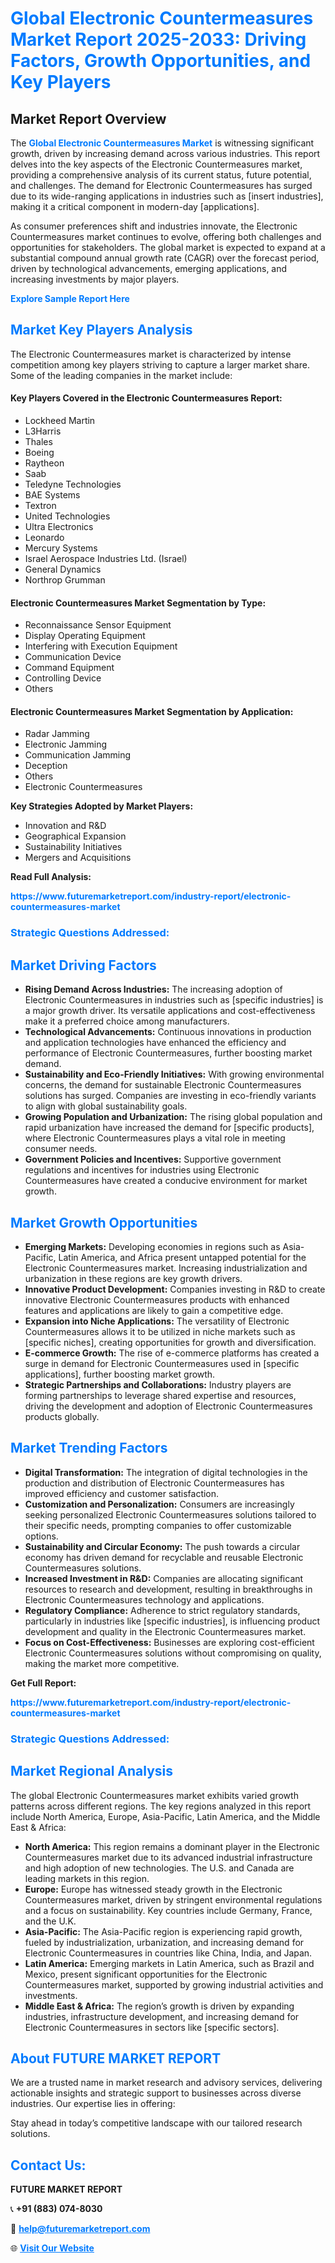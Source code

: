 <h1 style="color: #007BFF;">Global Electronic Countermeasures Market Report 2025-2033: Driving Factors, Growth Opportunities, and Key Players</h1>

<section id="overview">
<h2>Market Report Overview</h2>
<p>The <a href="https://www.futuremarketreport.com/industry-report/electronic-countermeasures-market" style="color: #007BFF; text-decoration: none;"><strong>Global Electronic Countermeasures Market</strong></a> is witnessing significant growth, driven by increasing demand across various industries. This report delves into the key aspects of the Electronic Countermeasures market, providing a comprehensive analysis of its current status, future potential, and challenges. The demand for Electronic Countermeasures has surged due to its wide-ranging applications in industries such as [insert industries], making it a critical component in modern-day [applications].</p>
<p>As consumer preferences shift and industries innovate, the Electronic Countermeasures market continues to evolve, offering both challenges and opportunities for stakeholders. The global market is expected to expand at a substantial compound annual growth rate (CAGR) over the forecast period, driven by technological advancements, emerging applications, and increasing investments by major players.</p>
</section>

<section id="overview">
<p><a href="https://www.futuremarketreport.com/request-sample/reportId=116476" style="color: #007BFF; text-decoration: none;"><strong>Explore Sample Report Here</strong></a></p>
</section>

<section id="key-players">
<h2 style="color: #007BFF;">Market Key Players Analysis</h2>
<p>The Electronic Countermeasures market is characterized by intense competition among key players striving to capture a larger market share. Some of the leading companies in the market include:</p>
<h4>Key Players Covered in the Electronic Countermeasures Report:</h4>
<ul><li>Lockheed Martin</li><li>L3Harris</li><li>Thales</li><li>Boeing</li><li>Raytheon</li><li>Saab</li><li>Teledyne Technologies</li><li>BAE Systems</li><li>Textron</li><li>United Technologies</li><li>Ultra Electronics</li><li>Leonardo</li><li>Mercury Systems</li><li>Israel Aerospace Industries Ltd. (Israel)</li><li>General Dynamics</li><li>Northrop Grumman</li></ul>
<h4>Electronic Countermeasures Market Segmentation by Type:</h4>
<ul><li>Reconnaissance Sensor Equipment</li><li>Display Operating Equipment</li><li>Interfering with Execution Equipment</li><li>Communication Device</li><li>Command Equipment</li><li>Controlling Device</li><li>Others</li></ul>

<h4>Electronic Countermeasures Market Segmentation by Application:</h4>
<ul><li>Radar Jamming</li><li>Electronic Jamming</li><li>Communication Jamming</li><li>Deception</li><li>Others</li><li>Electronic Countermeasures</li></ul>
<p><strong>Key Strategies Adopted by Market Players:</strong></p>
<ul>
<li>Innovation and R&D</li>
<li>Geographical Expansion</li>
<li>Sustainability Initiatives</li>
<li>Mergers and Acquisitions</li>
</ul>
</section>

<section>
<p><strong>Read Full Analysis: </strong></p><a href="https://www.futuremarketreport.com/industry-report/electronic-countermeasures-market" style="color: #007BFF; text-decoration: none;"><strong>https://www.futuremarketreport.com/industry-report/electronic-countermeasures-market</strong></a>
<h3 style="color: #007BFF;">Strategic Questions Addressed:</h3>
</section>

<section id="driving-factors">
<h2 style="color: #007BFF;">Market Driving Factors</h2>
<ul>
<li><strong>Rising Demand Across Industries:</strong> The increasing adoption of Electronic Countermeasures in industries such as [specific industries] is a major growth driver. Its versatile applications and cost-effectiveness make it a preferred choice among manufacturers.</li>
<li><strong>Technological Advancements:</strong> Continuous innovations in production and application technologies have enhanced the efficiency and performance of Electronic Countermeasures, further boosting market demand.</li>
<li><strong>Sustainability and Eco-Friendly Initiatives:</strong> With growing environmental concerns, the demand for sustainable Electronic Countermeasures solutions has surged. Companies are investing in eco-friendly variants to align with global sustainability goals.</li>
<li><strong>Growing Population and Urbanization:</strong> The rising global population and rapid urbanization have increased the demand for [specific products], where Electronic Countermeasures plays a vital role in meeting consumer needs.</li>
<li><strong>Government Policies and Incentives:</strong> Supportive government regulations and incentives for industries using Electronic Countermeasures have created a conducive environment for market growth.</li>
</ul>
</section>

<section id="growth-opportunities">
<h2 style="color: #007BFF;">Market Growth Opportunities</h2>
<ul>
<li><strong>Emerging Markets:</strong> Developing economies in regions such as Asia-Pacific, Latin America, and Africa present untapped potential for the Electronic Countermeasures market. Increasing industrialization and urbanization in these regions are key growth drivers.</li>
<li><strong>Innovative Product Development:</strong> Companies investing in R&D to create innovative Electronic Countermeasures products with enhanced features and applications are likely to gain a competitive edge.</li>
<li><strong>Expansion into Niche Applications:</strong> The versatility of Electronic Countermeasures allows it to be utilized in niche markets such as [specific niches], creating opportunities for growth and diversification.</li>
<li><strong>E-commerce Growth:</strong> The rise of e-commerce platforms has created a surge in demand for Electronic Countermeasures used in [specific applications], further boosting market growth.</li>
<li><strong>Strategic Partnerships and Collaborations:</strong> Industry players are forming partnerships to leverage shared expertise and resources, driving the development and adoption of Electronic Countermeasures products globally.</li>
</ul>
</section>

<section id="trending-factors">
<h2 style="color: #007BFF;">Market Trending Factors</h2>
<ul>
<li><strong>Digital Transformation:</strong> The integration of digital technologies in the production and distribution of Electronic Countermeasures has improved efficiency and customer satisfaction.</li>
<li><strong>Customization and Personalization:</strong> Consumers are increasingly seeking personalized Electronic Countermeasures solutions tailored to their specific needs, prompting companies to offer customizable options.</li>
<li><strong>Sustainability and Circular Economy:</strong> The push towards a circular economy has driven demand for recyclable and reusable Electronic Countermeasures solutions.</li>
<li><strong>Increased Investment in R&D:</strong> Companies are allocating significant resources to research and development, resulting in breakthroughs in Electronic Countermeasures technology and applications.</li>
<li><strong>Regulatory Compliance:</strong> Adherence to strict regulatory standards, particularly in industries like [specific industries], is influencing product development and quality in the Electronic Countermeasures market.</li>
<li><strong>Focus on Cost-Effectiveness:</strong> Businesses are exploring cost-efficient Electronic Countermeasures solutions without compromising on quality, making the market more competitive.</li>
</ul>
</section>

<section>
<p><strong>Get Full Report: </strong></p><a href="https://www.futuremarketreport.com/industry-report/electronic-countermeasures-market" style="color: #007BFF; text-decoration: none;"><strong>https://www.futuremarketreport.com/industry-report/electronic-countermeasures-market</strong></a>
<h3 style="color: #007BFF;">Strategic Questions Addressed:</h3>
</section>


<section id="regional-analysis">
<h2 style="color: #007BFF;">Market Regional Analysis</h2>
<p>The global Electronic Countermeasures market exhibits varied growth patterns across different regions. The key regions analyzed in this report include North America, Europe, Asia-Pacific, Latin America, and the Middle East & Africa:</p>
<ul>
<li><strong>North America:</strong> This region remains a dominant player in the Electronic Countermeasures market due to its advanced industrial infrastructure and high adoption of new technologies. The U.S. and Canada are leading markets in this region.</li>
<li><strong>Europe:</strong> Europe has witnessed steady growth in the Electronic Countermeasures market, driven by stringent environmental regulations and a focus on sustainability. Key countries include Germany, France, and the U.K.</li>
<li><strong>Asia-Pacific:</strong> The Asia-Pacific region is experiencing rapid growth, fueled by industrialization, urbanization, and increasing demand for Electronic Countermeasures in countries like China, India, and Japan.</li>
<li><strong>Latin America:</strong> Emerging markets in Latin America, such as Brazil and Mexico, present significant opportunities for the Electronic Countermeasures market, supported by growing industrial activities and investments.</li>
<li><strong>Middle East & Africa:</strong> The region’s growth is driven by expanding industries, infrastructure development, and increasing demand for Electronic Countermeasures in sectors like [specific sectors].</li>
</ul>
</section>

<footer>
<h2 style="color: #007BFF;">About FUTURE MARKET REPORT</h2>
<p>We are a trusted name in market research and advisory services, delivering actionable insights and strategic support to businesses across diverse industries. Our expertise lies in offering:</p>

<p>Stay ahead in today’s competitive landscape with our tailored research solutions.</p>

<h2 style="color: #007BFF;">Contact Us:</h2>
<p><strong>FUTURE MARKET REPORT</strong></p>
<p>📞 <strong>+91 (883) 074-8030</strong></p>
<p>📧 <strong><a href="mailto:help@futuremarketreport.com" style="color: #007BFF;">help@futuremarketreport.com</a></strong></p>
<p>🌐 <strong><a href="https://www.futuremarketreport.com/" style="color: #007BFF;">Visit Our Website</a></strong></p>
</footer>